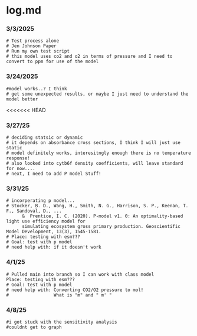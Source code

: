 # log.md

### 3/3/2025

    # Test process alone
    # Jen Johnson Paper
    # Run my own test script
    # this model uses co2 and o2 in terms of pressure and I need to convert to ppm for use of the model
    
    
### 3/24/2025
  
    #model works..? I think 
    # get some unexpected results, or maybe I just need to understand the model better
<<<<<<< HEAD
    
### 3/27/25
    
    # deciding statsic or dynamic 
    # it depends on absorbance cross sections, I think I will just use static
    # model definitely works, interesitngly enough there is no temperature response!
    # also looked into cytb6f density coefficients, will leave standard for now....
    # next, I need to add P model Stuff!
    
### 3/31/25

    # incorperating p model...
    # Stocker, B. D., Wang, H., Smith, N. G., Harrison, S. P., Keenan, T. F., Sandoval, D., ...
          &  Prentice, I. C. (2020). P-model v1. 0: An optimality-based light use efficiency model for 
          simulating ecosystem gross primary production. Geoscientific Model Development, 13(3), 1545-1581.
    # Place: testing with esm???
    # Goal: test with p model
    # need help with: if it doesn't work
          
### 4/1/25

    # Pulled main into branch so I can work with class model
    Place: testing with esm???
    # Goal: test with p model
    # need help with: Converting CO2/O2 pressure to mol!
    #                 What is "m" and " m' "
    
    
### 4/8/25

    #i got stuck with the sensitivity analysis
    #couldnt get to graph
    

